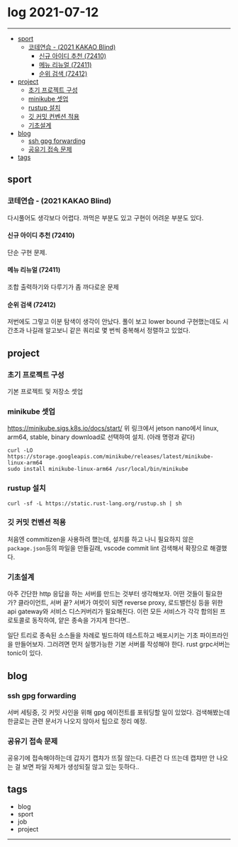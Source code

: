 # log 2021-07-12

--------------------------

- [sport](#sport)
  - [코테연습 - (2021 KAKAO Blind)](#코테연습---2021-kakao-blind)
    - [신규 아이디 추천 (72410)](#신규-아이디-추천-72410)
    - [메뉴 리뉴얼 (72411)](#메뉴-리뉴얼-72411)
    - [순위 검색 (72412)](#순위-검색-72412)
- [project](#project)
  - [초기 프로젝트 구성](#초기-프로젝트-구성)
  - [minikube 셋업](#minikube-셋업)
  - [rustup 설치](#rustup-설치)
  - [깃 커밋 컨벤션 적용](#깃-커밋-컨벤션-적용)
  - [기초설계](#기초설계)
- [blog](#blog)
  - [ssh gpg forwarding](#ssh-gpg-forwarding)
  - [공유기 접속 문제](#공유기-접속-문제)
- [tags](#tags)

## sport
### 코테연습 - (2021 KAKAO Blind)

다시풀어도 생각보다 어렵다. 까먹은 부분도 있고 구현이 어려운 부분도 있다.

#### 신규 아이디 추천 (72410)

단순 구현 문제.


#### 메뉴 리뉴얼 (72411)

조합 출력하기와 다루기가 좀 까다로운 문제


#### 순위 검색 (72412)

저번에도 그렇고 이분 탐색이 생각이 안났다.
풀이 보고 lower bound 구현했는데도 시간초과 나길래 알고보니 같은 쿼리로 몇 번씩 중복해서 정렬하고 있었다.


## project

### 초기 프로젝트 구성

기본 프로젝트 및 저장소 셋업

### minikube 셋업

https://minikube.sigs.k8s.io/docs/start/
위 링크에서 jetson nano에서 linux, arm64, stable, binary download로 선택하여 설치. (아래 명령과 같다)

```
curl -LO https://storage.googleapis.com/minikube/releases/latest/minikube-linux-arm64
sudo install minikube-linux-arm64 /usr/local/bin/minikube
```

### rustup 설치

```
curl -sf -L https://static.rust-lang.org/rustup.sh | sh
```

### 깃 커밋 컨벤션 적용

처음엔 commitizen을 사용하려 했는데, 설치를 하고 나니 필요하지 않은 `package.json`등의 파일을 만들길래, vscode commit lint 검색해서 확장으로 해결했다.

### 기초설계

아주 간단한 http 응답을 하는 서버를 만드는 것부터 생각해보자.
어떤 것들이 필요한가? 클라이언트, 서버 끝?
서버가 여럿이 되면 reverse proxy, 로드밸런싱 등을 위한 api gateway와 서비스 디스커버리가 필요해진다. 이런 모든 서비스가 각각 합의된 프로토콜로 동작하여, 얕은 종속을 가지게 한다면..

일단 트리로 종속된 소스들을 차례로 빌드하여 테스트하고 배포시키는 기초 파이프라인을 만들어보자. 그러려면 먼저 실행가능한 기본 서버를 작성해야 한다. rust grpc서버는 tonic이 있다.




## blog

### ssh gpg forwarding

서버 세팅중, 깃 커밋 사인을 위해 gpg 에이전트를 포워딩할 일이 있었다. 검색해봤는데 한글로는 관련 문서가 나오지 않아서 팁으로 정리 예정.


### 공유기 접속 문제

공유기에 접속해야하는데 갑자기 캡챠가 뜨질 않는다. 다른건 다 뜨는데 캡챠만 안 나오는 걸 보면 파일 자체가 생성되질 않고 있는 듯하다..


## tags
- blog
- sport
- job
- project

--------------------------

